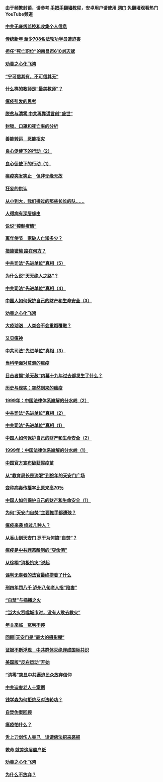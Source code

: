 #### 由于频繁封锁，请参考 [手把手翻墙教程](https://github.com/gfw-breaker/guides/wiki/)，安卓用户请使用 [网门](https://github.com/gfw-breaker/nogfw/blob/master/dl.md?t=03132300) 免翻墙观看热门YouTube频道 

#### [中共无底线监控和收集个人信息](../pages/19/422039.md?t=03132300) 

#### [传统新年 至少708名法轮功学员遭迫害](../pages/19/421946.md?t=03132300) 

#### [担任“死亡职位”的南昌市610刘志斌](../pages/19/421957.md?t=03132300) 

#### [劝善之心化飞鸿](../pages/19/421164.md?t=03132300) 

#### [“宁可信其有，不可信其无”](../pages/19/421691.md?t=03132300) 

#### [什么样的教师是“最美教师”？](../pages/19/421755.md?t=03132300) 

#### [瘟疫引发的思考](../pages/19/421594.md?t=03132300) 

#### [脱贫与清零 中共再靠谎言创“盛世”](../pages/19/421590.md?t=03132300) 

#### [封锁、口罩和死亡率的分析](../pages/19/421495.md?t=03132300) 

#### [善能转运　恶能招灾](../pages/19/421334.md?t=03132300) 

#### [良心促使下的行动（2）](../pages/19/421361.md?t=03132300) 

#### [良心促使下的行动（1）](../pages/19/421302.md?t=03132300) 

#### [瘟疫突发突止　但非无缘无故](../pages/19/421281.md?t=03132300) 

#### [狂妄的供认](../pages/19/421199.md?t=03132300) 

#### [从小到大，我们排过的那些长长的队……](../pages/19/421243.md?t=03132300) 

#### [人得病有深层缘由](../pages/19/420864.md?t=03132300) 

#### [说说“控制疫情”](../pages/19/420831.md?t=03132300) 

#### [离年傍节　家破人亡知多少？](../pages/19/420563.md?t=03132300) 

#### [措施错施  路在何方？](../pages/19/420076.md?t=03132300) 

#### [中共司法“先进单位”真相（5）](../pages/19/419453.md?t=03132300) 

#### [为什么说“天无绝人之路”？](../pages/19/419618.md?t=03132300) 

#### [中共司法“先进单位”真相（4）](../pages/19/419452.md?t=03132300) 

#### [中国人如何保护自己的财产和生命安全（3）](../pages/19/419405.md?t=03132300) 

#### [劝善之心化飞鸿](../pages/19/418758.md?t=03132300) 

#### [大疫汹汹　人类会不会重蹈覆辙？](../pages/19/419691.md?t=03132300) 

#### [又见瘟神](../pages/19/419225.md?t=03132300) 

#### [中共司法“先进单位”真相（3）](../pages/19/419451.md?t=03132300) 

#### [当科学面对莫测的瘟疫](../pages/19/419625.md?t=03132300) 

#### [目击者揭“杀无赦”内幕十九年过去都发生了什么？](../pages/19/419617.md?t=03132300) 

#### [历史与现实：突然到来的瘟疫](../pages/19/419619.md?t=03132300) 

#### [1999年：中国法律体系崩解的分水岭（2）](../pages/19/419455.md?t=03132300) 

#### [中共司法“先进单位”真相（2）](../pages/19/419450.md?t=03132300) 

#### [中共司法“先进单位”真相（1）](../pages/19/419449.md?t=03132300) 

#### [中国人如何保护自己的财产和生命安全（2）](../pages/19/419404.md?t=03132300) 

#### [1999年：中国法律体系崩解的分水岭（1）](../pages/19/419454.md?t=03132300) 

#### [中国官方宣布破获假疫苗](../pages/19/419504.md?t=03132300) 

#### [从“教育局长是流氓”到蛇年的天安门广场](../pages/19/419470.md?t=03132300) 

#### [变种病毒传播率比原来高70％](../pages/19/419456.md?t=03132300) 

#### [中国人如何保护自己的财产和生命安全（1）](../pages/19/419403.md?t=03132300) 

#### [为何“天安门自焚”主要推手都遭殃？](../pages/19/419348.md?t=03132300) 

#### [瘟疫来袭 绕过几种人？](../pages/19/419349.md?t=03132300) 

#### [从香山到天安门 罗干为何搞“自焚”？](../pages/19/419270.md?t=03132300) 

#### [瘟疫是中共罪恶酿制的“夺命酒”](../pages/19/419223.md?t=03132300) 

#### [从徐栩“消极抗灾”说起](../pages/19/419224.md?t=03132300) 

#### [诬判无辜者的法官最终捞着了什么](../pages/19/419268.md?t=03132300) 

#### [刑四年罚八千 泸州八旬老人指“陷害”](../pages/19/419232.md?t=03132300) 

#### [“自焚”与插播之火](../pages/19/419226.md?t=03132300) 

#### [“当大火吞噬城市时，没有人敢去救火”](../pages/19/419077.md?t=03132300) 

#### [年关来临　冤判不停](../pages/19/419093.md?t=03132300) 

#### [回顾|天安门是“最大的摄影棚”](../pages/19/380866.md?t=03132300) 

#### [证据不断浮现　中共群体灭绝罪成国际共识](../pages/19/419031.md?t=03132300) 

#### [美国版“反右运动”开始](../pages/19/419030.md?t=03132300) 

#### [“清零”突显中共逼迫民众放弃信仰](../pages/19/418995.md?t=03132300) 

#### [中共迫害老人十案例](../pages/19/418831.md?t=03132300) 

#### [钱学森为何拒绝反对法轮功？](../pages/19/418905.md?t=03132300) 

#### [自焚伪案回顾](../pages/19/418799.md?t=03132300) 

#### [瘟疫怕什么？](../pages/19/418800.md?t=03132300) 

#### [舌上刀剑伤人害己　诽谤佛法招来恶报](../pages/19/418731.md?t=03132300) 

#### [救命 就差这层窗户纸](../pages/19/418706.md?t=03132300) 

#### [劝善之心化飞鸿](../pages/19/416766.md?t=03132300) 

#### [为什么不放弃？](../pages/19/418691.md?t=03132300) 

